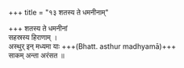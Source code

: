 +++
title = "१३ शतस्य ते धमनीनाम्"

+++
शतस्य ते धमनीनां  
सहस्रस्य हिराणाम् ।  
अस्थुर् इन् मध्यमा याः +++(Bhatt. asthur madhyamā)+++  
साकम् अन्ता अरंसत ॥